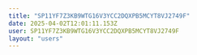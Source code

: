```yaml
---
title: "SP11YF7Z3KB9WTG16V3YCC2DQXPB5MCYT8VJ2749F"
date: 2025-04-02T12:01:11.153Z
user: SP11YF7Z3KB9WTG16V3YCC2DQXPB5MCYT8VJ2749F
layout: "users"
---
```

    